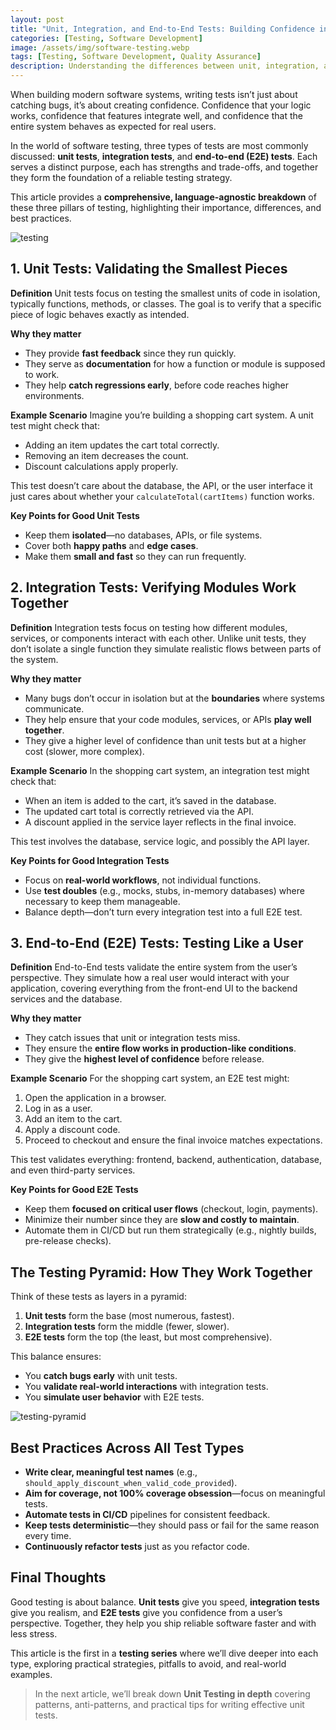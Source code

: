 ```yaml
---
layout: post
title: "Unit, Integration, and End-to-End Tests: Building Confidence in Your Software - Part 1"
categories: [Testing, Software Development]
image: /assets/img/software-testing.webp
tags: [Testing, Software Development, Quality Assurance]
description: Understanding the differences between unit, integration, and end-to-end tests is crucial for building robust software. This guide breaks down each type of test, their purposes, and best practices for implementation.
---
```

When building modern software systems, writing tests isn’t just about catching bugs, it’s about creating confidence. Confidence that your logic works, confidence that features integrate well, and confidence that the entire system behaves as expected for real users.

In the world of software testing, three types of tests are most commonly discussed: **unit tests**, **integration tests**, and **end-to-end (E2E) tests**. Each serves a distinct purpose, each has strengths and trade-offs, and together they form the foundation of a reliable testing strategy.

This article provides a **comprehensive, language-agnostic breakdown** of these three pillars of testing, highlighting their importance, differences, and best practices.

![testing]({{site.baseurl}}/assets/img/gifs/bill-hicks-mic-tap.gif)

## 1. Unit Tests: Validating the Smallest Pieces

**Definition**
Unit tests focus on testing the smallest units of code in isolation, typically functions, methods, or classes. The goal is to verify that a specific piece of logic behaves exactly as intended.

**Why they matter**

* They provide **fast feedback** since they run quickly.
* They serve as **documentation** for how a function or module is supposed to work.
* They help **catch regressions early**, before code reaches higher environments.

**Example Scenario**
Imagine you’re building a shopping cart system. A unit test might check that:

* Adding an item updates the cart total correctly.
* Removing an item decreases the count.
* Discount calculations apply properly.

This test doesn’t care about the database, the API, or the user interface it just cares about whether your `calculateTotal(cartItems)` function works.

**Key Points for Good Unit Tests**

* Keep them **isolated**—no databases, APIs, or file systems.
* Cover both **happy paths** and **edge cases**.
* Make them **small and fast** so they can run frequently.

## 2. Integration Tests: Verifying Modules Work Together

**Definition**
Integration tests focus on testing how different modules, services, or components interact with each other. Unlike unit tests, they don’t isolate a single function they simulate realistic flows between parts of the system.

**Why they matter**

* Many bugs don’t occur in isolation but at the **boundaries** where systems communicate.
* They help ensure that your code modules, services, or APIs **play well together**.
* They give a higher level of confidence than unit tests but at a higher cost (slower, more complex).

**Example Scenario**
In the shopping cart system, an integration test might check that:

* When an item is added to the cart, it’s saved in the database.
* The updated cart total is correctly retrieved via the API.
* A discount applied in the service layer reflects in the final invoice.

This test involves the database, service logic, and possibly the API layer.

**Key Points for Good Integration Tests**

* Focus on **real-world workflows**, not individual functions.
* Use **test doubles** (e.g., mocks, stubs, in-memory databases) where necessary to keep them manageable.
* Balance depth—don’t turn every integration test into a full E2E test.

## 3. End-to-End (E2E) Tests: Testing Like a User

**Definition**
End-to-End tests validate the entire system from the user’s perspective. They simulate how a real user would interact with your application, covering everything from the front-end UI to the backend services and the database.

**Why they matter**

* They catch issues that unit or integration tests miss.
* They ensure the **entire flow works in production-like conditions**.
* They give the **highest level of confidence** before release.

**Example Scenario**
For the shopping cart system, an E2E test might:

1. Open the application in a browser.
2. Log in as a user.
3. Add an item to the cart.
4. Apply a discount code.
5. Proceed to checkout and ensure the final invoice matches expectations.

This test validates everything: frontend, backend, authentication, database, and even third-party services.

**Key Points for Good E2E Tests**

* Keep them **focused on critical user flows** (checkout, login, payments).
* Minimize their number since they are **slow and costly to maintain**.
* Automate them in CI/CD but run them strategically (e.g., nightly builds, pre-release checks).

## The Testing Pyramid: How They Work Together

Think of these tests as layers in a pyramid:

1. **Unit tests** form the base (most numerous, fastest).
2. **Integration tests** form the middle (fewer, slower).
3. **E2E tests** form the top (the least, but most comprehensive).

This balance ensures:

* You **catch bugs early** with unit tests.
* You **validate real-world interactions** with integration tests.
* You **simulate user behavior** with E2E tests.

![testing-pyramid]({{site.baseurl}}/assets/img/testing-series/testing-pyramid.webp)

## Best Practices Across All Test Types

* **Write clear, meaningful test names** (e.g., `should_apply_discount_when_valid_code_provided`).
* **Aim for coverage, not 100% coverage obsession**—focus on meaningful tests.
* **Automate tests in CI/CD** pipelines for consistent feedback.
* **Keep tests deterministic**—they should pass or fail for the same reason every time.
* **Continuously refactor tests** just as you refactor code.

## Final Thoughts

Good testing is about balance. **Unit tests** give you speed, **integration tests** give you realism, and **E2E tests** give you confidence from a user’s perspective. Together, they help you ship reliable software faster and with less stress.

This article is the first in a **testing series** where we’ll dive deeper into each type, exploring practical strategies, pitfalls to avoid, and real-world examples.

> In the next article, we’ll break down **Unit Testing in depth** covering patterns, anti-patterns, and practical tips for writing effective unit tests.
